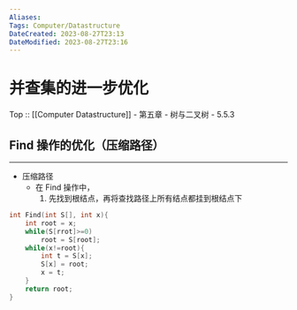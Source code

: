 ```yaml
---
Aliases: 
Tags: Computer/Datastructure 
DateCreated: 2023-08-27T23:13
DateModified: 2023-08-27T23:16
---
```

# 并查集的进一步优化

Top :: [[Computer Datastructure]] - 第五章 - 树与二叉树 - 5.5.3

## Find 操作的优化（压缩路径）
---
- 压缩路径
	- 在 Find 操作中，
		1. 先找到根结点，再将查找路径上所有结点都挂到根结点下

```cpp
int Find(int S[], int x){
	int root = x;
	while(S[rrot]>=0)
		root = S[root];
	while(x!=root){
		int t = S[x];
		S[x] = root;	
		x = t;
	}
	return root;
}
```
